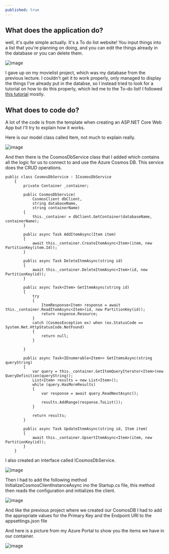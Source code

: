```yaml
---
published: true
---
```

## What does the application do?

well, it's quite simple actually. It's a To do list website! You input things into a list that you're planning on doing, and you can edit the things already in the database or you can delete them.  

![image](https://user-images.githubusercontent.com/70013388/136637054-1da24e02-c15e-46d6-a4d6-f725ba1598f2.png)  


I gave up  on my movielist project, which was my database from the previous lecture. I couldn't get it to work properly, only managed to display the things I've already put in the databse, so I instead tried to look for a tutorial on how to do this properly, which led me to the To-do list! I followed [this tutorial](https://docs.microsoft.com/en-us/azure/cosmos-db/sql/sql-api-dotnet-application) mostly.  

## What does to code do?  

A lot of the code is from the template when creating an ASP.NET Core Web App but I'll try to explain how it works.  

Here is our model class called Item, not much to explain really.  

![image](https://user-images.githubusercontent.com/70013388/136636491-b7649955-7075-4304-88e6-c6b80a1574d4.png)  


And then there is the CosmosDbService class that I added which contains all the logic for us to connect to and use the Azure Cosmos DB. This service does the CRUD operations.  


```
public class CosmosDbService : ICosmosDbService
    {
        private Container _container;

        public CosmosDbService(
            CosmosClient dbClient,
            string databaseName,
            string containerName)
        {
            this._container = dbClient.GetContainer(databaseName, containerName);
        }

        public async Task AddItemAsync(Item item)
        {
            await this._container.CreateItemAsync<Item>(item, new PartitionKey(item.Id));
        }

        public async Task DeleteItemAsync(string id)
        {
            await this._container.DeleteItemAsync<Item>(id, new PartitionKey(id));
        }

        public async Task<Item> GetItemAsync(string id)
        {
            try
            {
                ItemResponse<Item> response = await this._container.ReadItemAsync<Item>(id, new PartitionKey(id));
                return response.Resource;
            }
            catch (CosmosException ex) when (ex.StatusCode == System.Net.HttpStatusCode.NotFound)
            {
                return null;
            }

        }

        public async Task<IEnumerable<Item>> GetItemsAsync(string queryString)
        {
            var query = this._container.GetItemQueryIterator<Item>(new QueryDefinition(queryString));
            List<Item> results = new List<Item>();
            while (query.HasMoreResults)
            {
                var response = await query.ReadNextAsync();

                results.AddRange(response.ToList());
            }

            return results;
        }

        public async Task UpdateItemAsync(string id, Item item)
        {
            await this._container.UpsertItemAsync<Item>(item, new PartitionKey(id));
        }
    }
```  

I also created an interface called ICosmosDbService.  
 
![image](https://user-images.githubusercontent.com/70013388/136636862-21cbb89b-5cae-4328-bce7-5b658f180604.png)  


Then I had to add the following method  InitializeCosmosClientInstanceAsync ino the Startup.cs file, this method then reads the configuration and initializes the client.  

![image](https://user-images.githubusercontent.com/70013388/136636929-5fae0b83-f3b8-43f0-8717-19f30f5e53f3.png)  

And like the previous project where we created our CosmosDB I had to add the appropriate values for the Primary Key and the Endpoint URI to the appsettings.json file  

And here is a picture from my Azure Portal to show you the items we have in our container.  

![image](https://user-images.githubusercontent.com/70013388/136637297-c17422a0-97ad-46dd-9bfe-66f4b3a6196c.png)

